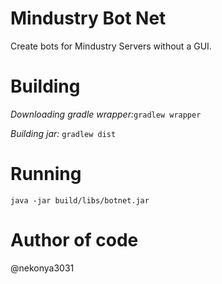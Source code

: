 # Mindustry Bot Net
Create bots for Mindustry Servers without a GUI.
# Building
_Downloading gradle wrapper:_`gradlew wrapper`

_Building jar:_ `gradlew dist` 

# Running
`java -jar build/libs/botnet.jar`

# Author of code
@nekonya3031 
